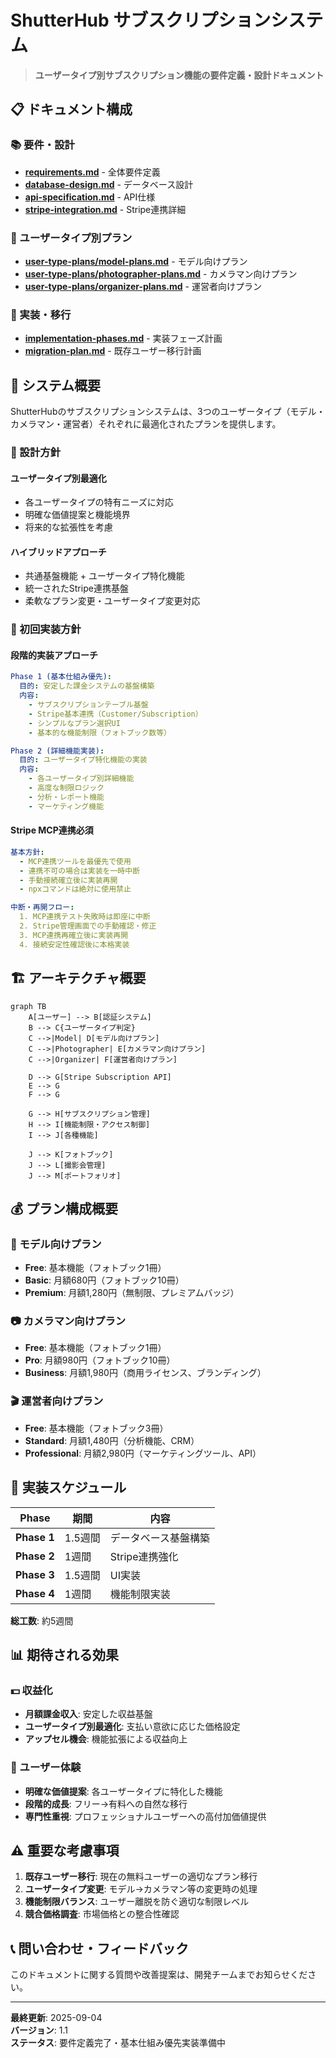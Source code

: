 # ShutterHub サブスクリプションシステム

> **ユーザータイプ別サブスクリプション機能の要件定義・設計ドキュメント**

## 📋 ドキュメント構成

### 📚 要件・設計
- [**requirements.md**](./requirements.md) - 全体要件定義
- [**database-design.md**](./database-design.md) - データベース設計
- [**api-specification.md**](./api-specification.md) - API仕様
- [**stripe-integration.md**](./stripe-integration.md) - Stripe連携詳細

### 👥 ユーザータイプ別プラン
- [**user-type-plans/model-plans.md**](./user-type-plans/model-plans.md) - モデル向けプラン
- [**user-type-plans/photographer-plans.md**](./user-type-plans/photographer-plans.md) - カメラマン向けプラン
- [**user-type-plans/organizer-plans.md**](./user-type-plans/organizer-plans.md) - 運営者向けプラン

### 🚀 実装・移行
- [**implementation-phases.md**](./implementation-phases.md) - 実装フェーズ計画
- [**migration-plan.md**](./migration-plan.md) - 既存ユーザー移行計画

## 🎯 システム概要

ShutterHubのサブスクリプションシステムは、3つのユーザータイプ（モデル・カメラマン・運営者）それぞれに最適化されたプランを提供します。

### 🎨 設計方針

#### **ユーザータイプ別最適化**
- 各ユーザータイプの特有ニーズに対応
- 明確な価値提案と機能境界
- 将来的な拡張性を考慮

#### **ハイブリッドアプローチ**
- 共通基盤機能 + ユーザータイプ特化機能
- 統一されたStripe連携基盤
- 柔軟なプラン変更・ユーザータイプ変更対応

### 🚨 初回実装方針

#### **段階的実装アプローチ**
```yaml
Phase 1 (基本仕組み優先):
  目的: 安定した課金システムの基盤構築
  内容:
    - サブスクリプションテーブル基盤
    - Stripe基本連携（Customer/Subscription）
    - シンプルなプラン選択UI
    - 基本的な機能制限（フォトブック数等）

Phase 2 (詳細機能実装):
  目的: ユーザータイプ特化機能の実装
  内容:
    - 各ユーザータイプ別詳細機能
    - 高度な制限ロジック
    - 分析・レポート機能
    - マーケティング機能
```

#### **Stripe MCP連携必須**
```yaml
基本方針:
  - MCP連携ツールを最優先で使用
  - 連携不可の場合は実装を一時中断
  - 手動接続確立後に実装再開
  - npxコマンドは絶対に使用禁止

中断・再開フロー:
  1. MCP連携テスト失敗時は即座に中断
  2. Stripe管理画面での手動確認・修正
  3. MCP連携再確立後に実装再開
  4. 接続安定性確認後に本格実装
```

## 🏗️ アーキテクチャ概要

```mermaid
graph TB
    A[ユーザー] --> B[認証システム]
    B --> C{ユーザータイプ判定}
    C -->|Model| D[モデル向けプラン]
    C -->|Photographer| E[カメラマン向けプラン]
    C -->|Organizer| F[運営者向けプラン]
    
    D --> G[Stripe Subscription API]
    E --> G
    F --> G
    
    G --> H[サブスクリプション管理]
    H --> I[機能制限・アクセス制御]
    I --> J[各種機能]
    
    J --> K[フォトブック]
    J --> L[撮影会管理]
    J --> M[ポートフォリオ]
```

## 💰 プラン構成概要

### 📸 モデル向けプラン
- **Free**: 基本機能（フォトブック1冊）
- **Basic**: 月額680円（フォトブック10冊）
- **Premium**: 月額1,280円（無制限、プレミアムバッジ）

### 📷 カメラマン向けプラン
- **Free**: 基本機能（フォトブック1冊）
- **Pro**: 月額980円（フォトブック10冊）
- **Business**: 月額1,980円（商用ライセンス、ブランディング）

### 🎬 運営者向けプラン
- **Free**: 基本機能（フォトブック3冊）
- **Standard**: 月額1,480円（分析機能、CRM）
- **Professional**: 月額2,980円（マーケティングツール、API）

## 🚀 実装スケジュール

| Phase | 期間 | 内容 |
|-------|------|------|
| **Phase 1** | 1.5週間 | データベース基盤構築 |
| **Phase 2** | 1週間 | Stripe連携強化 |
| **Phase 3** | 1.5週間 | UI実装 |
| **Phase 4** | 1週間 | 機能制限実装 |

**総工数**: 約5週間

## 📊 期待される効果

### 💵 収益化
- **月額課金収入**: 安定した収益基盤
- **ユーザータイプ別最適化**: 支払い意欲に応じた価格設定
- **アップセル機会**: 機能拡張による収益向上

### 👥 ユーザー体験
- **明確な価値提案**: 各ユーザータイプに特化した機能
- **段階的成長**: フリー→有料への自然な移行
- **専門性重視**: プロフェッショナルユーザーへの高付加価値提供

## ⚠️ 重要な考慮事項

1. **既存ユーザー移行**: 現在の無料ユーザーの適切なプラン移行
2. **ユーザータイプ変更**: モデル→カメラマン等の変更時の処理
3. **機能制限バランス**: ユーザー離脱を防ぐ適切な制限レベル
4. **競合価格調査**: 市場価格との整合性確認

## 📞 問い合わせ・フィードバック

このドキュメントに関する質問や改善提案は、開発チームまでお知らせください。

---

**最終更新**: 2025-09-04  
**バージョン**: 1.1  
**ステータス**: 要件定義完了・基本仕組み優先実装準備中
